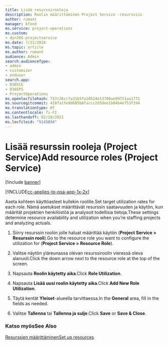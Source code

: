 ```yaml
---
title: Lisää resurssirooleja
description: Roolin määrittäminen Project Service -resurssiin
author: rumant
manager: kfend
ms.service: project-operations
ms.custom:
- dyn365-projectservice
ms.date: 7/31/2018
ms.topic: article
ms.author: rumant
audience: Admin
search.audienceType:
- admin
- customizer
- enduser
search.app:
- D365CE
- D365PS
- ProjectOperations
ms.openlocfilehash: 737c36cc7a31b5fa10524e13709ae99751aa1771
ms.sourcegitcommit: 418fa1fe9d605b8faccc2d5dee1b04b4e753f194
ms.translationtype: HT
ms.contentlocale: fi-FI
ms.lasthandoff: 02/10/2021
ms.locfileid: "5145894"
---
```

# <a name="add-resource-roles-project-service"></a><span data-ttu-id="99f1e-103">Lisää resurssin rooleja (Project Service)</span><span class="sxs-lookup"><span data-stu-id="99f1e-103">Add resource roles (Project Service)</span></span>

[!include [banner](../includes/psa-now-project-operations.md)]

[!INCLUDE[cc-applies-to-psa-app-1x-2x](../includes/cc-applies-to-psa-app-1x-2x.md)]

<span data-ttu-id="99f1e-104">Aseta kohteen käyttöasteet kullekin roolille.</span><span class="sxs-lookup"><span data-stu-id="99f1e-104">Set target utilization rates for each role.</span></span> <span data-ttu-id="99f1e-105">Nämä asetukset määrittävät resurssin saatavuuden ja käytön, kun määrität projektien henkilöstöä ja analysoit todellisia tietoja.</span><span class="sxs-lookup"><span data-stu-id="99f1e-105">These settings determine resource availability and utilization when you’re staffing projects and analyzing actuals.</span></span>  
  
1.  <span data-ttu-id="99f1e-106">Siirry resurssin rooliin jolle haluat määrittää käytön (**Project Service > Resurssin rooli**).</span><span class="sxs-lookup"><span data-stu-id="99f1e-106">Go to the resource role you want to configure the utilization for (**Project Service > Resource Role**).</span></span>  
  
2.  <span data-ttu-id="99f1e-107">Valitse näytön yläreunassa olevan resurssiroolin vieressä oleva alanuoli.</span><span class="sxs-lookup"><span data-stu-id="99f1e-107">Click the down arrow next to the resource role at the top of the screen.</span></span>  
  
3.  <span data-ttu-id="99f1e-108">Napsauta **Roolin käytetty aika**.</span><span class="sxs-lookup"><span data-stu-id="99f1e-108">Click **Role Utilization**.</span></span>  
  
4.  <span data-ttu-id="99f1e-109">Napsauta **Lisää uusi roolin käytetty aika**.</span><span class="sxs-lookup"><span data-stu-id="99f1e-109">Click **Add New Role Utilization**.</span></span>  
  
5.  <span data-ttu-id="99f1e-110">Täytä kentät **Yleiset**-alueella tarvittaessa.</span><span class="sxs-lookup"><span data-stu-id="99f1e-110">In the **General** area, fill in the fields as needed.</span></span>  
  
6.  <span data-ttu-id="99f1e-111">Valitse **Tallenna** tai **Tallenna ja sulje**.</span><span class="sxs-lookup"><span data-stu-id="99f1e-111">Click **Save** or **Save & Close**.</span></span>  
  
### <a name="see-also"></a><span data-ttu-id="99f1e-112">Katso myös</span><span class="sxs-lookup"><span data-stu-id="99f1e-112">See Also</span></span>  
 [<span data-ttu-id="99f1e-113">Resurssien määrittäminen</span><span class="sxs-lookup"><span data-stu-id="99f1e-113">Set up resources</span></span>](../psa/set-up-resources.md)
